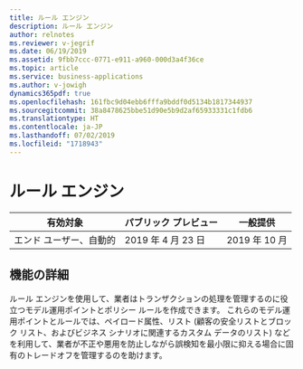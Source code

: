 ```yaml
---
title: ルール エンジン
description: ルール エンジン
author: relnotes
ms.reviewer: v-jegrif
ms.date: 06/19/2019
ms.assetid: 9fbb7ccc-0771-e911-a960-000d3a4f36ce
ms.topic: article
ms.service: business-applications
ms.author: v-jowigh
dynamics365pdf: true
ms.openlocfilehash: 161fbc9d04ebb6fffa9bddf0d5134b1817344937
ms.sourcegitcommit: 38a8478625bbe51d90e5b9d2af65933331c1fdb6
ms.translationtype: HT
ms.contentlocale: ja-JP
ms.lasthandoff: 07/02/2019
ms.locfileid: "1718943"
---
```

# <a name="rules-engine"></a>ルール エンジン


| 有効対象    |  パブリック プレビュー | 一般提供 | 
| ---------- | ---------- |---------- |
|エンド ユーザー、自動的|2019 年 4 月 23 日| 2019 年 10 月|






## <a name="feature-details"></a>機能の詳細
<!--feature detail start -->
ルール エンジンを使用して、業者はトランザクションの処理を管理するのに役立つモデル運用ポイントとポリシー ルールを作成できます。 これらのモデル運用ポイントとルールでは、ペイロード属性、リスト (顧客の安全リストとブロック リスト、およびビジネス シナリオに関連するカスタム データのリスト) などを利用して、業者が不正や悪用を防止しながら誤検知を最小限に抑える場合に固有のトレードオフを管理するのを助けます。
<!--feature detail end -->










